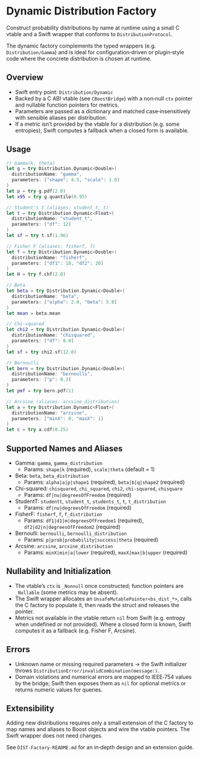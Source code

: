 # Dynamic Distribution Factory

Construct probability distributions by name at runtime using a small C vtable and a Swift wrapper that conforms to ``DistributionProtocol``.

The dynamic factory complements the typed wrappers (e.g. ``Distribution/Gamma``) and is ideal for configuration‑driven or plugin‑style code where the concrete distribution is chosen at runtime.

## Overview

- Swift entry point: ``Distribution/Dynamic``
- Backed by a C ABI vtable (see `CBoostBridge`) with a non‑null `ctx` pointer and nullable function pointers for metrics.
- Parameters are passed as a dictionary and matched case‑insensitively with sensible aliases per distribution.
- If a metric isn’t provided by the vtable for a distribution (e.g. some entropies), Swift computes a fallback when a closed form is available.

## Usage

```swift
// Gamma(k, theta)
let g = try Distribution.Dynamic<Double>(
  distributionName: "gamma",
  parameters: ["shape": 4.5, "scale": 1.0]
)
let p = try g.pdf(2.0)
let x95 = try g.quantile(0.95)

// Student's t (aliases: student_t, t)
let t = try Distribution.Dynamic<Float>(
  distributionName: "student_t",
  parameters: ["df": 12]
)
let sf = try t.sf(1.96)

// Fisher F (aliases: fisherf, f)
let f = try Distribution.Dynamic<Double>(
  distributionName: "fisherf",
  parameters: ["df1": 10, "df2": 20]
)
let H = try f.chf(2.0)

// Beta
let beta = try Distribution.Dynamic<Double>(
  distributionName: "beta",
  parameters: ["alpha": 2.0, "beta": 5.0]
)
let mean = beta.mean

// Chi-squared
let chi2 = try Distribution.Dynamic<Double>(
  distributionName: "chisquared",
  parameters: ["df": 8.0]
)
let sf = try chi2.sf(12.0)

// Bernoulli
let bern = try Distribution.Dynamic<Double>(
  distributionName: "bernoulli",
  parameters: ["p": 0.3]
)
let pmf = try bern.pdf(1)

// Arcsine (aliases: arcsine_distribution)
let a = try Distribution.Dynamic<Float>(
  distributionName: "arcsine",
  parameters: ["minX": 0, "maxX": 1]
)
let c = try a.cdf(0.25)
```

## Supported Names and Aliases

- Gamma: `gamma`, `gamma_distribution`
  - Params: `shape|k` (required), `scale|theta` (default = 1)
- Beta: `beta`, `beta_distribution`
  - Params: `alpha|a|p|shape1` (required), `beta|b|q|shape2` (required)
- Chi-squared: `chisquared`, `chi_squared`, `chi2`, `chi-squared`, `chisquare`
  - Params: `df|nu|degreesOfFreedom` (required)
- StudentT: `studentt`, `student_t`, `students_t`, `t`, `t_distribution`
  - Params: `df|nu|degreesOfFreedom` (required)
- FisherF: `fisherf`, `f`, `f_distribution`
  - Params: `df1|d1|m|degreesOfFreedom1` (required), `df2|d2|n|degreesOfFreedom2` (required)
- Bernoulli: `bernoulli`, `bernoulli_distribution`
  - Params: `p|prob|probability|success|theta` (required)
- Arcsine: `arcsine`, `arcsine_distribution`
  - Params: `minX|min|a|lower` (required), `maxX|max|b|upper` (required)

## Nullability and Initialization

- The vtable’s `ctx` is `_Nonnull` once constructed; function pointers are `_Nullable` (some metrics may be absent).
- The Swift wrapper allocates an `UnsafeMutablePointer<bs_dist_*>`, calls the C factory to populate it, then reads the struct and releases the pointer.
- Metrics not available in the vtable return `nil` from Swift (e.g. entropy when undefined or not provided). Where a closed form is known, Swift computes it as a fallback (e.g. Fisher F, Arcsine).

## Errors

- Unknown name or missing required parameters → the Swift initializer throws ``DistributionError/invalidCombination(message:)``.
- Domain violations and numerical errors are mapped to IEEE‑754 values by the bridge; Swift then exposes them as `nil` for optional metrics or returns numeric values for queries.

## Extensibility

Adding new distributions requires only a small extension of the C factory to map names and aliases to Boost objects and wire the vtable pointers. The Swift wrapper does not need changes.

See `DIST-Factory-README.md` for an in‑depth design and an extension guide.
